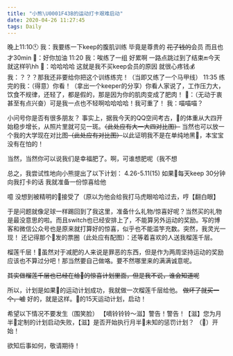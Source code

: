 ```yaml
---
title: "小熊\U0001F43B的运动打卡艰难启动"
date: 2020-04-26 11:27:45
tags: Daily
---
```

晚上11:10🕚
我：我要练一下keep的腹肌训练 毕竟是尊贵的 ~~花了钱的~~会员 而且也才30min
🐻：好你加油
11:20
我：唉练了一组 好累啊 一路点跳过到了结束🔚今天就这样叭hh
🐻：哈哈哈哈 这就是我不买keep会员的原因 就很心疼钱💰
我：？？？那我还非要给你把这个训练练完！（当即又练了一个马甲线）
11:35
练完的我：（得意）你看！（拿出一个keeper的分享）你看人家说了，工作压力大，饮食不规律，还轻了，都是假的，那是因为你的肌肉变成了肥肉！
🐻：（无动于衷甚至有点兴奋）可是我一点也不轻啊哈哈哈哈！我可重了！
我：喵喵喵？

小问号你是否有很多朋友？
事实上，据我今天的QQ空间考古，🐻的体重从大四开始稳步增长，从照片里就可见一斑。~~（此处应有大一大四对比图）~~
当然也可以放一个我的大学现在对比图~~（此处应有对比图）~~以此证明我不是在单纯地黑🐻，本宝宝没有在怕的！

当然，当然你可以说我们是幸福肥了。啊，可谁想肥呢（我不想 

总之，我尝试性地向小熊提出了以下计划：
4.26-5.11(15)
如果🐻每天keep 30分钟 向我打卡的话 我就准备一份惊喜给他

噫 没想到被精明的🐻接受了（原以为他会给我打马虎眼哈哈过去，哼【翻白眼】

于是问题就像足球一样踢回到了我这里，准备什么礼物/惊喜好呢？当然买的礼物是最没意思的啦。而且switch也已经安排上了，不能算另外运动的奖励。写的博客和微信公众号也是原来就打算好的惊喜，似乎也不能滥竽充数。突然，我灵光一现！
还记得那个🐻发的票圈（此处应有配图）：还等着喜欢的人送我榴莲千层。

榴莲千层！🍰虽然对于减肥的人来说是罪恶的东西，但是作为两周坚持运动的奖励应该也不算过分吧！那当然要自己做咯。要不然哪里来的满满诚意呢。

~~其实做榴莲千层也已经在给🐻的惊喜计划里面，但是我不说，谁会知道呢~~

所以，计划是如果🐻的运动计划成功，我就做一次榴莲千层给他。 ~~做坏了就买一个，嘘~~
好的，就是这样。🐻的15天运动计划，启动！

希望以下情况不要发生（围笑脸）
【嘀铃铃铃～滋】警告！警告！【滋】您为月半🐻定制的计划启动失败，【滋】是否开始执行月半🐻未知的惩罚计划？
（👿）开始！

欲知后事如何，敬请期待！